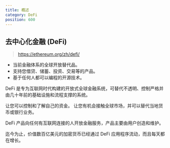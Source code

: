 ```yaml
---
title: 概述
category: DeFi
position: 600
---
```


## 去中心化金融 (DeFi)

> https://ethereum.org/zh/defi/

- 当前金融体系的全球开放替代品。
- 支持您借贷、储蓄、投资、交易等的产品。
- 基于任何人都可以编程的开源技术。

DeFi 是专为互联网时代构建的开放式全球金融系统，可替代不透明、控制严格并由几十年前的基础设施和流程支撑的系统。

让您可以控制和了解自己的资金。 让您有机会接触全球市场，并可以替代当地货币或银行业务。 

DeFi 产品向任何有互联网连接的人开放金融服务，产品主要由用户创造和维护。 

迄今为止，价值数百亿美元的加密货币已经通过 DeFi 应用程序流动，而且每天都在增长。